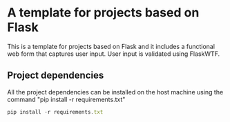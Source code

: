 # A template for projects based on Flask

This is a template for projects based on Flask and it includes a functional web form that captures user input. User input is validated using FlaskWTF. 

## Project dependencies
All the project dependencies can be installed on the host machine using the command "pip install -r requirements.txt"
```javascript
pip install -r requirements.txt
```
